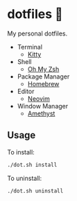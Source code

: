 # dotfiles 📁

My personal dotfiles.

- Terminal
  - [Kitty](https://sw.kovidgoyal.net/kitty/)
- Shell
  - [Oh My Zsh](https://ohmyz.sh/)
- Package Manager
  - [Homebrew](https://brew.sh/)
- Editor
  - [Neovim](https://neovim.io/)
- Window Manager
  - [Amethyst](https://ianyh.com/amethyst/)

## Usage

To install:

```bash
./dot.sh install
```

To uninstall:

```bash
./dot.sh uninstall
```
